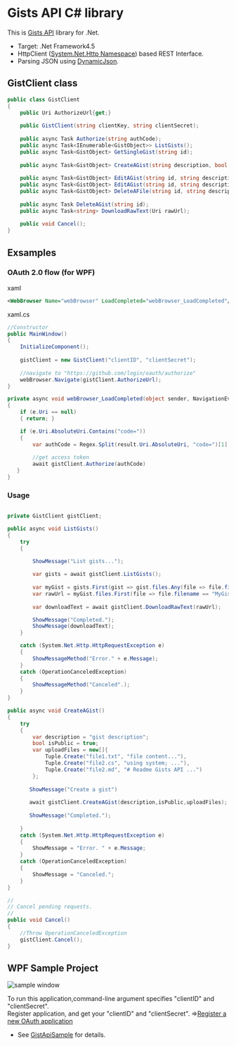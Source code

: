 # Gists API C# library

This is [Gists API](http://developer.github.com/v3/gists/) library for .Net.
- Target: .Net Framework4.5
- HttpClient ([System.Net.Http Namespace](http://msdn.microsoft.com/library/system.net.http.aspx)) based REST Interface.
- Parsing JSON using [DynamicJson](http://dynamicjson.codeplex.com/).

## GistClient class

```cs
public class GistClient
{
    public Uri AuthorizeUrl{get;}
    
    public GistClient(string clientKey, string clientSecret);
    
    public async Task Authorize(string authCode);
    public async Task<IEnumerable<GistObject>> ListGists();
    public async Task<GistObject> GetSingleGist(string id);
    
    public async Task<GistObject> CreateAGist(string description, bool isPublic, IEnumerable<Tuple<string, string>> fileContentCollection);
    
    public async Task<GistObject> EditAGist(string id, string description, string targetFilename, string content);
    public async Task<GistObject> EditAGist(string id, string description, string oldFilename, string newFilename, string content);
    public async Task<GistObject> DeleteAFile(string id, string description, string filename);
    
    public async Task DeleteAGist(string id);
    public async Task<string> DownloadRawText(Uri rawUrl);
    
    public void Cancel();
}

```
## Exsamples
### OAuth 2.0 flow (for WPF)
xaml
```xml
<WebBrowser Name="webBrowser" LoadCompleted="webBrowser_LoadCompleted"/>
```
xaml.cs
```cs
//Constructor
public MainWindow()
{
    InitializeComponent();
    
    gistClient = new GistClient("clientID", "clientSecret");
    
    //navigate to "https://github.com/login/oauth/authorize" 
    webBrowser.Navigate(gistClient.AuthorizeUrl);
}

private async void webBrowser_LoadCompleted(object sender, NavigationEventArgs e) 
{
    if (e.Uri == null)
    { return; }

    if (e.Uri.AbsoluteUri.Contains("code="))
    {
        var authCode = Regex.Split(result.Uri.AbsoluteUri, "code=")[1];
        
        //get access token
        await gistClient.Authorize(authCode)
   }
}
```

### Usage

```cs

private GistClient gistClient;

public async void ListGists()
{
    try
    {
    
        ShowMessage("List gists...");

        var gists = await gistClient.ListGists();
    
        var myGist = gists.First(gist => gist.files.Any(file => file.filename == "MyGist_File1"));
        var rawUrl = myGist.files.First(file => file.filename == "MyGist_File1").raw_url;
    
        var downloadText = await gistClient.DownloadRawText(rawUrl);

        ShowMessage("Completed.");
        ShowMessage(downloadText);
    }

    catch (System.Net.Http.HttpRequestException e)
    {
        ShowMessageMethod("Error." + e.Message);
    }
    catch (OperationCanceledException)
    {
        ShowMessageMethod("Canceled".);
    }
}

public async void CreateAGist()
{
    try
    {
        var description = "gist description";
        bool isPublic = true;
        var uploadFiles = new[]{
            Tuple.Create("file1.txt", "file content..."),
            Tuple.Create("file2.cs", "using system; ..."),
            Tuple.Create("file2.md", "# Readme Gists API ...")
        };
        
       ShowMessage("Create a gist")
       
       await gistClient.CreateAGist(description,isPublic,uploadFiles);
       
       ShowMessage("Completed.");
       
    } 
    catch (System.Net.Http.HttpRequestException e)
    {
        ShowMessage = "Error. " + e.Message;
    }
    catch (OperationCanceledException)
    {
        ShowMessage = "Canceled.";
    }
}

//
// Cancel pending requests.
//
public void Cancel()
{
    //Throw OperationCanceledException
    gistClient.Cancel();
}

```

## WPF Sample Project
![sample window](https://raw.github.com/pierre3/Images/master/GistApiSampleWindow.png)

To run this application,command-line argument specifies "clientID" and "clientSecret".  
Register application, and get your "clientID" and "clientSecret".
 =>[Register a new OAuth application](https://github.com/settings/applications/new)


- See [GistApiSample](https://github.com/pierre3/GistsApi/tree/master/GistApiSample) for details.
